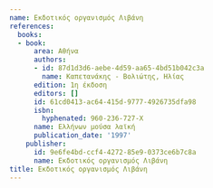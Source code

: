```yaml
---
name: Εκδοτικός οργανισμός Λιβάνη
references:
  books:
  - book:
      area: Αθήνα
      authors:
      - id: 87d1d3d6-aebe-4d59-aa65-4bd51b042c3a
        name: Καπετανάκης - Βολιώτης, Ηλίας
      edition: 1η έκδοση
      editors: []
      id: 61cd0413-ac64-415d-9777-4926735dfa98
      isbn:
        hyphenated: 960-236-727-X
      name: Ελλήνων μούσα λαϊκή
      publication_date: '1997'
    publisher:
      id: 9e6fe4bd-ccf4-4272-85e9-0373ce6b7c8a
      name: Εκδοτικός οργανισμός Λιβάνη
title: Εκδοτικός οργανισμός Λιβάνη
---
```


